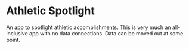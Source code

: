 # Athletic Spotlight
An app to spotlight athletic accomplishments. This is very much an all-inclusive app with no data connections. Data can be moved out at some point.
